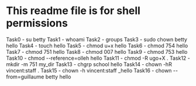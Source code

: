 # This readme file is for shell permissions
Task0 - su betty
Task1 - whoami
Task2 - groups
Task3 - sudo chown betty hello
Task4 - touch hello
Task5 - chmod u+x hello
Task6 - chmod 754 hello
Task7 - chmod 751 hello
Task8 - chmod 007 hello
Task9 - chmod 753 hello
Task10 - chmod --reference=olleh hello
Task11 - chmod -R ugo+X .
Task12 - mkdir -m 751 my_dir
Task13 - chgrp school hello 
Task14 - chown -hR vincent:staff .
Task15 - chown -h vincent:staff _hello
Task16 - chown --from=guillaume betty hello
